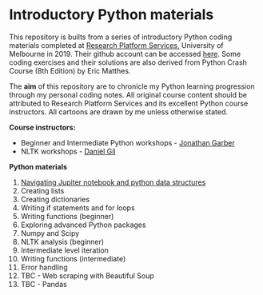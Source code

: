 # Introductory Python materials

This repository is builts from a series of introductory Python coding materials completed at [Research Platform Services](https://research.unimelb.edu.au/infrastructure/research-platform-services#training), University of Melbourne in 2019. Their github account can be accessed [here](https://github.com/resbaz). Some coding exercises and their solutions are also derived from Python Crash Course (8th Edition) by Eric Matthes.

The **aim** of this repository are to chronicle my Python learning progression through my personal coding notes. All original course content should be attributed to Research Platform Services and its excellent Python course instructors. All cartoons are drawn by me unless otherwise stated.  

**Course instructors:**

+ Beginner and Intermediate Python workshops - [Jonathan Garber](https://twitter.com/geogarber?lang=en)  
+ NLTK workshops - [Daniel Gil](https://twitter.com/danielgil?lang=en)  

**Python materials**  

1. [Navigating Jupiter notebook and python data structures](https://github.com/erikaduan/Python-introductory-materials/blob/master/01NavigatingJupyter.ipynb)  
2. Creating lists  
3. Creating dictionaries  
4. Writing if statements and for loops
5. Writing functions (beginner)
6. Exploring advanced Python packages
7. Numpy and Scipy
8. NLTK analysis (beginner)
9. Intermediate level iteration
10. Writing functions (intermediate)
11. Error handling
12. TBC - Web scraping with Beautiful Soup  
13. TBC - Pandas  